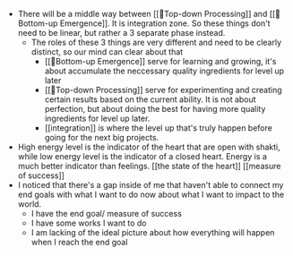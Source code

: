 - There will be a middle way between [[🌲Top-down Processing]] and [[🌲Bottom-up Emergence]]. It is integration zone. So these things don't need to be linear, but rather a 3 separate phase instead.
    - The roles of these 3 things are very different and need to be clearly distinct, so our mind can clear about that
        - [[🌲Bottom-up Emergence]] serve for learning and growing, it's about accumulate the neccessary quality ingredients for level up later
        - [[🌲Top-down Processing]] serve for experimenting and creating certain results based on the current ability. It is not about perfection, but about doing the best for having more quality ingredients for level up later.
        - [[integration]] is where the level up that's truly happen before going for the next big projects.
- High energy level is the indicator of the heart that are open with shakti, while low energy level is the indicator of a closed heart. Energy is a much better indicator than feelings. [[the state of the heart]] [[measure of success]]
- I noticed that there's a gap inside of me that haven't able to connect my end goals with what I want to do now about what I want to impact to the world. 
    - I have the end goal/ measure of success
    - I have some works I want to do
    - I am lacking of the ideal picture about how everything will happen when I reach the end goal
